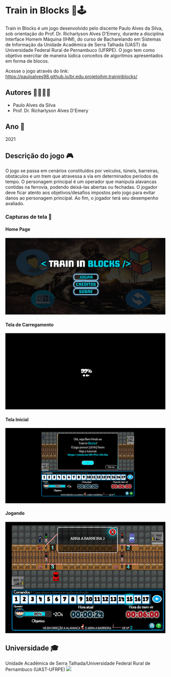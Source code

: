 # Train in Blocks 🚂🕹️

Train in Blocks é um jogo desenvolvido pelo discente Paulo Alves da Silva, sob orientação do Prof. Dr. Richarlyson Alves D'Emery, durante a disciplina Interface Homem Máquina (IHM), do curso de Bacharelando em Sistemas de Informação da Unidade Acadêmica de Serra Talhada (UAST) da Universidade Federal Rural de Pernambuco (UFRPE). O jogo tem como objetivo exercitar de maneira lúdica conceitos de algoritmos apresentados em forma de blocos.

Acesse o jogo através do link: https://pauloalves98.github.io/br.edu.projetoihm.traininblocks/

## Autores 👨‍💻👨‍🏫

- Paulo Alves da Silva
- Prof. Dr. Richarlyson Alves D'Emery

## Ano 📅

2021

## Descrição do jogo 🎮

O jogo se passa em cenários constituídos por veículos, túneis, barreiras, obstáculos e um trem que atravessa a via em determinados períodos de tempo. O personagem principal é um operador que manipula alavancas contidas na ferrovia, podendo deixá-las abertas ou fechadas. O jogador deve ficar atento aos objetivos/desafios impostos pelo jogo para evitar danos ao personagem principal. Ao fim, o jogador terá seu desempenho avaliado.

### Capturas de tela 📸

#### Home Page
<img src="assets/homepage.png" width="500">

#### Tela de Carregamento
<img src="assets/loading.png" width="500">

#### Tela Inicial
<img src="assets/inicial.png" width="500">

#### Jogando
<img src="assets/jogando.png" width="500">

## Universidade 🎓

Unidade Acadêmica de Serra Talhada/Universidade Federal Rural de Pernambuco (UAST-UFRPE)
<img src="https://user-images.githubusercontent.com/40782426/231604362-d0c5e2af-8bf7-447f-a574-1c679b885e8d.png" width="300">
